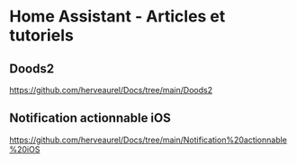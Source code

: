 # Home Assistant - Articles et tutoriels


## Doods2  
https://github.com/herveaurel/Docs/tree/main/Doods2

## Notification actionnable iOS
https://github.com/herveaurel/Docs/tree/main/Notification%20actionnable%20iOS
